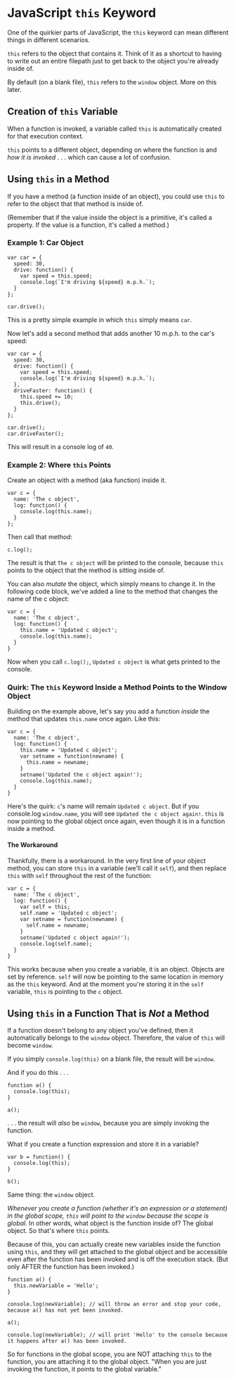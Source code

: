 # JavaScript `this` Keyword

One of the quirkier parts of JavaScript, the `this` keyword can mean different things in different scenarios.

`this` refers to the object that contains it. Think of it as a shortcut to having to write out an entire filepath just to get back to the object you're already inside of.

By default (on a blank file), `this` refers to the `window` object. More on this later.


## Creation of `this` Variable

When a function is invoked, a variable called `this` is automatically created for that execution context.

`this` points to a different object, depending on where the function is and *how it is invoked* . . . which can cause a lot of confusion.


## Using `this` in a Method

If you have a method (a function inside of an object), you could use `this` to refer to the object that that method is inside of.

(Remember that if the value inside the object is a primitive, it's called a property. If the value is a function, it's called a method.)


### Example 1: Car Object

```
var car = {
  speed: 30,
  drive: function() {
    var speed = this.speed;
    console.log(`I'm driving ${speed} m.p.h.`);
  }
};

car.drive();
```

This is a pretty simple example in which `this` simply means `car`.

Now let's add a second method that adds another 10 m.p.h. to the car's speed:

```
var car = {
  speed: 30,
  drive: function() {
    var speed = this.speed;
    console.log(`I'm driving ${speed} m.p.h.`);
  },
  driveFaster: function() {
    this.speed += 10;
    this.drive();
  }
};

car.drive();
car.driveFaster();
```

This will result in a console log of `40`.


### Example 2: Where `this` Points

Create an object with a method (aka function) inside it.

```
var c = {
  name: 'The c object',
  log: function() {
    console.log(this.name);
  }
};
```

Then call that method:

```
c.log();
```

The result is that `The c object` will be printed to the console, because `this` points to the object that the method is sitting inside of.

You can also *mutate* the object, which simply means to change it. In the following code block, we've added a line to the method that changes the name of the c object:

```
var c = {
  name: 'The c object',
  log: function() {
    this.name = 'Updated c object';
    console.log(this.name);
  }
}
```

Now when you call `c.log();`, `Updated c object` is what gets printed to the console.


### Quirk: The `this` Keyword Inside a Method Points to the Window Object

Building on the example above, let's say you add a function *inside* the method that updates `this.name` once again. Like this:

```
var c = {
  name: 'The c object',
  log: function() {
    this.name = 'Updated c object';
    var setname = function(newname) {
      this.name = newname;
    }
    setname('Updated the c object again!');
    console.log(this.name);
  }
}
```

Here's the quirk: `c`'s name will remain `Updated c object`. But if you console.log `window.name`, you will see `Updated the c object again!`. `this` is now pointing to the global object once again, even though it is in a function inside a method.


#### The Workaround

Thankfully, there is a workaround. In the very first line of your object method, you can store `this` in a variable (we'll call it `self`), and then replace `this` with `self` throughout the rest of the function:

```
var c = {
  name: 'The c object',
  log: function() {
    var self = this;
    self.name = 'Updated c object';
    var setname = function(newname) {
      self.name = newname;
    }
    setname('Updated c object again!');
    console.log(self.name);
  }
}
```

This works because when you create a variable, it is an object. Objects are set by reference. `self` will now be pointing to the same location in memory as the `this` keyword. And at the moment you're storing it in the `self` variable, `this` is pointing to the `c` object.


## Using `this` in a Function That is *Not* a Method

If a function doesn't belong to any object you've defined, then it automatically belongs to the `window` object. Therefore, the value of `this` will become `window`.

If you simply `console.log(this)` on a blank file, the result will be `window`.

And if you do this . . .

```
function a() {
  console.log(this);
}

a();
```

. . . the result will *also* be `window`, because you are simply invoking the function.

What if you create a function expression and store it in a variable?

```
var b = function() {
  console.log(this);
}

b();
```

Same thing: the `window` object.

*Whenever you create a function (whether it's an expression or a statement) in the global scope, `this` will point to the `window` because the scope is global.* In other words, what object is the function inside of? The global object. So that's where `this` points.

Because of this, you can actually create new variables inside the function using `this`, and they will get attached to the global object and be accessible even after the function has been invoked and is off the execution stack. (But only AFTER the function has been invoked.)

```
function a() {
  this.newVariable = 'Hello';
}

console.log(newVariable); // will throw an error and stop your code, because a() has not yet been invoked.

a();

console.log(newVariable); // will print 'Hello' to the console because it happens after a() has been invoked.
```

So for functions in the global scope, you are NOT attaching `this` to the function, you are attaching it to the global object. "When you are just invoking the function, it points to the global variable."
